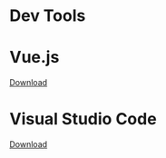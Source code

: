 # Dev Tools


# Vue.js

[Download](https://chrome.google.com/webstore/detail/vuejs-devtools/nhdogjmejiglipccpnnnanhbledajbpd?hl=en)

# Visual Studio Code
[Download](https://code.visualstudio.com/)